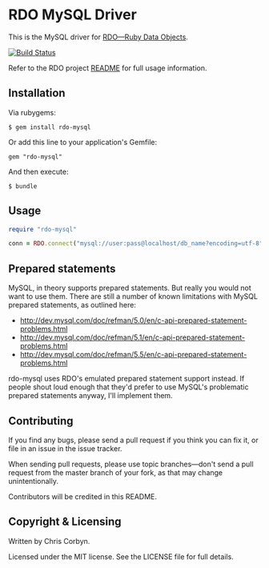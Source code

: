 # RDO MySQL Driver

This is the MySQL driver for [RDO—Ruby Data Objects](https://github.com/d11wtq/rdo).

[![Build Status](https://secure.travis-ci.org/d11wtq/rdo-mysql.png?branch=master)](http://travis-ci.org/d11wtq/rdo-mysql)

Refer to the RDO project [README](https://github.com/d11wtq/rdo) for full usage information.

## Installation

Via rubygems:

    $ gem install rdo-mysql

Or add this line to your application's Gemfile:

    gem "rdo-mysql"

And then execute:

    $ bundle

## Usage

``` ruby
require "rdo-mysql"

conn = RDO.connect("mysql://user:pass@localhost/db_name?encoding=utf-8")
```

## Prepared statements

MySQL, in theory supports prepared statements. But really you would not want
to use them. There are still a number of known limitations with MySQL prepared
statements, as outlined here:

  - http://dev.mysql.com/doc/refman/5.0/en/c-api-prepared-statement-problems.html
  - http://dev.mysql.com/doc/refman/5.1/en/c-api-prepared-statement-problems.html
  - http://dev.mysql.com/doc/refman/5.5/en/c-api-prepared-statement-problems.html

rdo-mysql uses RDO's emulated prepared statement support instead. If people
shout loud enough that they'd prefer to use MySQL's problematic prepared
statements anyway, I'll implement them.

## Contributing

If you find any bugs, please send a pull request if you think you can
fix it, or file in an issue in the issue tracker.

When sending pull requests, please use topic branches—don't send a pull
request from the master branch of your fork, as that may change
unintentionally.

Contributors will be credited in this README.

## Copyright & Licensing

Written by Chris Corbyn.

Licensed under the MIT license. See the LICENSE file for full details.
